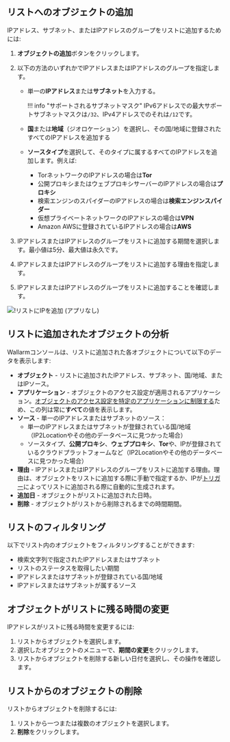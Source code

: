## リストへのオブジェクトの追加

IPアドレス、サブネット、またはIPアドレスのグループをリストに追加するためには:

1. **オブジェクトの追加**ボタンをクリックします。
2. 以下の方法のいずれかでIPアドレスまたはIPアドレスのグループを指定します。

    * 単一の**IPアドレス**または**サブネット**を入力する。
        
        !!! info "サポートされるサブネットマスク"
            IPv6アドレスでの最大サポートサブネットマスクは`/32`、IPv4アドレスでのそれは`/12`です。
    
    * **国**または**地域**（ジオロケーション）を選択し、その国/地域に登録されたすべてのIPアドレスを追加する
    * **ソースタイプ**を選択して、そのタイプに属するすべてのIPアドレスを追加します。例えば:
        * TorネットワークのIPアドレスの場合は**Tor**
        * 公開プロキシまたはウェブプロキシサーバーのIPアドレスの場合は**プロキシ**
        * 検索エンジンのスパイダーのIPアドレスの場合は**検索エンジンスパイダー**
        * 仮想プライベートネットワークのIPアドレスの場合は**VPN**
        * Amazon AWSに登録されているIPアドレスの場合は**AWS**
3. IPアドレスまたはIPアドレスのグループをリストに追加する期間を選択します。最小値は5分、最大値は永久です。
4. IPアドレスまたはIPアドレスのグループをリストに追加する理由を指定します。
5. IPアドレスまたはIPアドレスのグループをリストに追加することを確認します。

![!リストにIPを追加 (アプリなし)](../../images/user-guides/ip-lists/add-ip-to-list-without-app.png)

## リストに追加されたオブジェクトの分析

Wallarmコンソールは、リストに追加された各オブジェクトについて以下のデータを表示します:

* **オブジェクト** - リストに追加されたIPアドレス、サブネット、国/地域、またはIPソース。
* **アプリケーション** - オブジェクトのアクセス設定が適用されるアプリケーション。[オブジェクトのアクセス設定を特定のアプリケーションに制限する](overview.md#known-caveats-of-ip-lists-configuration)ため、この列は常に**すべて**の値を表示します。
* **ソース** - 単一のIPアドレスまたはサブネットのソース：
    * 単一のIPアドレスまたはサブネットが登録されている国/地域（IP2Locationやその他のデータベースに見つかった場合）
    * ソースタイプ、**公開プロキシ**、**ウェブプロキシ**、**Tor**や、IPが登録されているクラウドプラットフォームなど（IP2Locationやその他のデータベースに見つかった場合）
* **理由** - IPアドレスまたはIPアドレスのグループをリストに追加する理由。理由は、オブジェクトをリストに追加する際に手動で指定するか、IPが[トリガー](../triggers/triggers.md)によってリストに追加される際に自動的に生成されます。
* **追加日** - オブジェクトがリストに追加された日時。
* **削除** - オブジェクトがリストから削除されるまでの時間期間。

## リストのフィルタリング

以下でリスト内のオブジェクトをフィルタリングすることができます:

* 検索文字列で指定されたIPアドレスまたはサブネット
* リストのステータスを取得したい期間
* IPアドレスまたはサブネットが登録されている国/地域
* IPアドレスまたはサブネットが属するソース

## オブジェクトがリストに残る時間の変更

IPアドレスがリストに残る時間を変更するには:

1. リストからオブジェクトを選択します。
2. 選択したオブジェクトのメニューで、**期間の変更**をクリックします。
3. リストからオブジェクトを削除する新しい日付を選択し、その操作を確認します。

## リストからのオブジェクトの削除

リストからオブジェクトを削除するには:

1. リストから一つまたは複数のオブジェクトを選択します。
2. **削除**をクリックします。